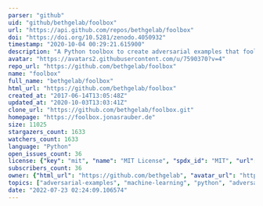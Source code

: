 ```yaml
---
parser: "github"
uid: "github/bethgelab/foolbox"
url: "https://api.github.com/repos/bethgelab/foolbox"
doi: "https://doi.org/10.5281/zenodo.4050932"
timestamp: "2020-10-04 00:29:21.615900"
description: "A Python toolbox to create adversarial examples that fool neural networks in PyTorch, TensorFlow, and JAX"
avatar: "https://avatars2.githubusercontent.com/u/7590370?v=4"
repo_url: "https://github.com/bethgelab/foolbox"
name: "foolbox"
full_name: "bethgelab/foolbox"
html_url: "https://github.com/bethgelab/foolbox"
created_at: "2017-06-14T13:05:48Z"
updated_at: "2020-10-03T13:03:41Z"
clone_url: "https://github.com/bethgelab/foolbox.git"
homepage: "https://foolbox.jonasrauber.de"
size: 11025
stargazers_count: 1633
watchers_count: 1633
language: "Python"
open_issues_count: 36
license: {"key": "mit", "name": "MIT License", "spdx_id": "MIT", "url": "https://api.github.com/licenses/mit", "node_id": "MDc6TGljZW5zZTEz"}
subscribers_count: 36
owner: {"html_url": "https://github.com/bethgelab", "avatar_url": "https://avatars2.githubusercontent.com/u/7590370?v=4", "login": "bethgelab", "type": "Organization"}
topics: ["adversarial-examples", "machine-learning", "python", "adversarial-attacks", "pytorch", "tensorflow", "jax", "keras"]
date: "2022-07-23 02:24:09.106574"
---
```

